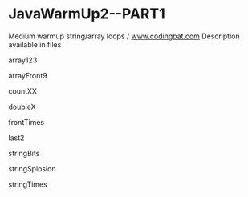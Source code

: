 # JavaWarmUp2--PART1
Medium warmup string/array loops / www.codingbat.com
Description available in files

array123

arrayFront9

countXX

doubleX

frontTimes

last2

stringBits

stringSplosion

stringTimes

